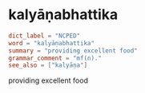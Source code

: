 # kalyāṇabhattika

``` toml
dict_label = "NCPED"
word = "kalyāṇabhattika"
summary = "providing excellent food"
grammar_comment = "mf(n)."
see_also = ["kalyāṇa"]
```

providing excellent food

